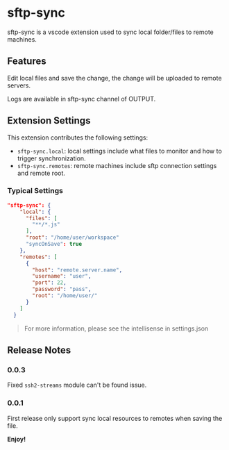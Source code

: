 # sftp-sync

sftp-sync is a vscode extension used to sync local folder/files to remote machines.

## Features

Edit local files and save the change, the change will be uploaded to remote servers.

Logs are available in sftp-sync channel of OUTPUT.

## Extension Settings

This extension contributes the following settings:

* `sftp-sync.local`: local settings include what files to monitor and how to trigger synchronization.
* `sftp-sync.remotes`: remote machines include sftp connection settings and remote root.

### Typical Settings

``` json
"sftp-sync": {
    "local": {
      "files": [
        "**/*.js"
      ],
      "root": "/home/user/workspace"
      "syncOnSave": true
    },
    "remotes": [
      {
        "host": "remote.server.name",
        "username": "user",
        "port": 22,
        "password": "pass",
        "root": "/home/user/"
      }
    ]
  }
```

> For more information, please see the intellisense in settings.json

## Release Notes

### 0.0.3

Fixed `ssh2-streams` module can't be found issue.

### 0.0.1

First release only support sync local resources to remotes when saving the file.


**Enjoy!**